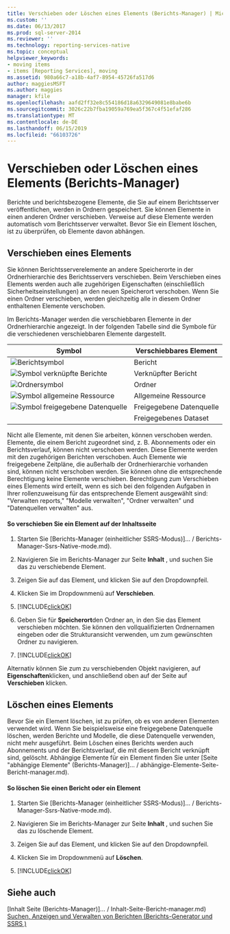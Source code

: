 ```yaml
---
title: Verschieben oder Löschen eines Elements (Berichts-Manager) | Microsoft-Dokumentation
ms.custom: ''
ms.date: 06/13/2017
ms.prod: sql-server-2014
ms.reviewer: ''
ms.technology: reporting-services-native
ms.topic: conceptual
helpviewer_keywords:
- moving items
- items [Reporting Services], moving
ms.assetid: 980a66c7-a18b-4af7-8954-45726fa517d6
author: maggiesMSFT
ms.author: maggies
manager: kfile
ms.openlocfilehash: aafd2ff32e8c554186d18a6329649081e8babe6b
ms.sourcegitcommit: 3026c22b7fba19059a769ea5f367c4f51efaf286
ms.translationtype: MT
ms.contentlocale: de-DE
ms.lasthandoff: 06/15/2019
ms.locfileid: "66103726"
---
```

# <a name="move-or-delete-an-item-report-manager"></a>Verschieben oder Löschen eines Elements (Berichts-Manager)
  Berichte und berichtsbezogene Elemente, die Sie auf einem Berichtsserver veröffentlichen, werden in Ordnern gespeichert. Sie können Elemente in einen anderen Ordner verschieben. Verweise auf diese Elemente werden automatisch vom Berichtsserver verwaltet. Bevor Sie ein Element löschen, ist zu überprüfen, ob Elemente davon abhängen.  
  
## <a name="move-an-item"></a>Verschieben eines Elements  
 Sie können Berichtsserverelemente an andere Speicherorte in der Ordnerhierarchie des Berichtsservers verschieben. Beim Verschieben eines Elements werden auch alle zugehörigen Eigenschaften (einschließlich Sicherheitseinstellungen) an den neuen Speicherort verschoben. Wenn Sie einen Ordner verschieben, werden gleichzeitig alle in diesem Ordner enthaltenen Elemente verschoben.  
  
 Im Berichts-Manager werden die verschiebbaren Elemente in der Ordnerhierarchie angezeigt. In der folgenden Tabelle sind die Symbole für die verschiedenen verschiebbaren Elemente dargestellt.  
  
|Symbol|Verschiebbares Element|  
|----------|-------------------|  
|![Berichtsymbol](../media/hlp-16doc.gif "Report icon")|Bericht|  
|![Symbol verknüpfte Berichte](../media/hlp-16linked.gif "Linked report icon")|Verknüpfter Bericht|  
|![Ordnersymbol](../media/hlp-16folder.gif "Folder icon")|Ordner|  
|![Symbol allgemeine Ressource](../media/hlp-16file.gif "generic resource icon")|Allgemeine Ressource|  
|![Symbol freigegebene Datenquelle](../media/hlp-16datasource.png "Shared data source icon")|Freigegebene Datenquelle|  
||Freigegebenes Dataset|  
  
 Nicht alle Elemente, mit denen Sie arbeiten, können verschoben werden. Elemente, die einem Bericht zugeordnet sind, z. B. Abonnements oder ein Berichtsverlauf, können nicht verschoben werden. Diese Elemente werden mit den zugehörigen Berichten verschoben. Auch Elemente wie freigegebene Zeitpläne, die außerhalb der Ordnerhierarchie vorhanden sind, können nicht verschoben werden. Sie können ohne die entsprechende Berechtigung keine Elemente verschieben. Berechtigung zum Verschieben eines Elements wird erteilt, wenn es sich bei den folgenden Aufgaben in Ihrer rollenzuweisung für das entsprechende Element ausgewählt sind: "Verwalten reports," "Modelle verwalten", "Ordner verwalten" und "Datenquellen verwalten" aus.  
  
#### <a name="to-move-an-item-from-within-the-contents-page"></a>So verschieben Sie ein Element auf der Inhaltsseite  
  
1.  Starten Sie [Berichts-Manager &#40;einheitlicher SSRS-Modus&#41;]... / Berichts-Manager-Ssrs-Native-mode.md).  
  
2.  Navigieren Sie im Berichts-Manager zur Seite **Inhalt** , und suchen Sie das zu verschiebende Element.  
  
3.  Zeigen Sie auf das Element, und klicken Sie auf den Dropdownpfeil.  
  
4.  Klicken Sie im Dropdownmenü auf **Verschieben**.  
  
5.  [!INCLUDE[clickOK](../../../includes/clickok-md.md)]  
  
6.  Geben Sie für **Speicherort**den Ordner an, in den Sie das Element verschieben möchten. Sie können den vollqualifizierten Ordnernamen eingeben oder die Strukturansicht verwenden, um zum gewünschten Ordner zu navigieren.  
  
7.  [!INCLUDE[clickOK](../../../includes/clickok-md.md)]  
  
 Alternativ können Sie zum zu verschiebenden Objekt navigieren, auf **Eigenschaften**klicken, und anschließend oben auf der Seite auf **Verschieben** klicken.  
  
## <a name="delete-an-item"></a>Löschen eines Elements  
 Bevor Sie ein Element löschen, ist zu prüfen, ob es von anderen Elementen verwendet wird. Wenn Sie beispielsweise eine freigegebene Datenquelle löschen, werden Berichte und Modelle, die diese Datenquelle verwenden, nicht mehr ausgeführt. Beim Löschen eines Berichts werden auch Abonnements und der Berichtsverlauf, die mit diesem Bericht verknüpft sind, gelöscht. Abhängige Elemente für ein Element finden Sie unter [Seite "abhängige Elemente" &#40;Berichts-Manager&#41;]... / abhängige-Elemente-Seite-Bericht-manager.md).  
  
#### <a name="to-delete-a-report-or-item"></a>So löschen Sie einen Bericht oder ein Element  
  
1.  Starten Sie [Berichts-Manager &#40;einheitlicher SSRS-Modus&#41;]... / Berichts-Manager-Ssrs-Native-mode.md).  
  
2.  Navigieren Sie im Berichts-Manager zur Seite **Inhalt** , und suchen Sie das zu löschende Element.  
  
3.  Zeigen Sie auf das Element, und klicken Sie auf den Dropdownpfeil.  
  
4.  Klicken Sie im Dropdownmenü auf **Löschen**.  
  
5.  [!INCLUDE[clickOK](../../../includes/clickok-md.md)]  
  
## <a name="see-also"></a>Siehe auch  
 [Inhalt Seite &#40;Berichts-Manager&#41;]... / Inhalt-Seite-Bericht-manager.md)   
 [Suchen, Anzeigen und Verwalten von Berichten (Berichts-Generator und SSRS )](../report-builder/finding-viewing-and-managing-reports-report-builder-and-ssrs.md)  
  
  
